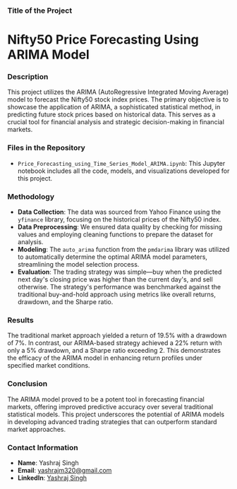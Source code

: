 
### Title of the Project
# Nifty50 Price Forecasting Using ARIMA Model

### Description
This project utilizes the ARIMA (AutoRegressive Integrated Moving Average) model to forecast the Nifty50 stock index prices. The primary objective is to showcase the application of ARIMA, a sophisticated statistical method, in predicting future stock prices based on historical data. This serves as a crucial tool for financial analysis and strategic decision-making in financial markets.

### Files in the Repository
- `Price_Forecasting_using_Time_Series_Model_ARIMA.ipynb`: This Jupyter notebook includes all the code, models, and visualizations developed for this project.

### Methodology
- **Data Collection**: The data was sourced from Yahoo Finance using the `yfinance` library, focusing on the historical prices of the Nifty50 index.
- **Data Preprocessing**: We ensured data quality by checking for missing values and employing cleaning functions to prepare the dataset for analysis.
- **Modeling**: The `auto_arima` function from the `pmdarima` library was utilized to automatically determine the optimal ARIMA model parameters, streamlining the model selection process.
- **Evaluation**: The trading strategy was simple—buy when the predicted next day's closing price was higher than the current day's, and sell otherwise. The strategy's performance was benchmarked against the traditional buy-and-hold approach using metrics like overall returns, drawdown, and the Sharpe ratio.

### Results
The traditional market approach yielded a return of 19.5% with a drawdown of 7%. In contrast, our ARIMA-based strategy achieved a 22% return with only a 5% drawdown, and a Sharpe ratio exceeding 2. This demonstrates the efficacy of the ARIMA model in enhancing return profiles under specified market conditions.

### Conclusion
The ARIMA model proved to be a potent tool in forecasting financial markets, offering improved predictive accuracy over several traditional statistical models. This project underscores the potential of ARIMA models in developing advanced trading strategies that can outperform standard market approaches.

### Contact Information
- **Name**: Yashraj Singh
- **Email**: [yashrajm320@gmail.com](mailto:yashrajm320@gmail.com)
- **LinkedIn**: [Yashraj Singh](https://www.linkedin.com/in/yashraj-singh-7030a796)

